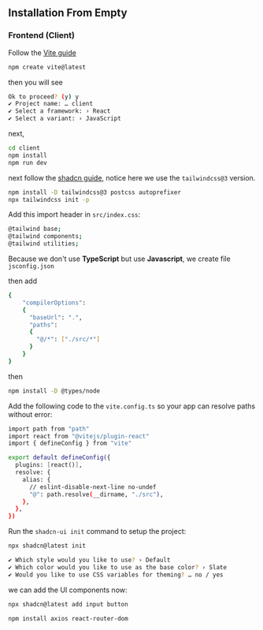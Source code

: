 ## Installation From Empty

### Frontend (Client)

Follow the [Vite guide](https://vite.dev/guide/#scaffolding-your-first-vite-project)

```bash
npm create vite@latest
```

then you will see

```bash
Ok to proceed? (y) y
✔ Project name: … client
✔ Select a framework: › React
✔ Select a variant: › JavaScript
```

next,

```bash
cd client
npm install
npm run dev
```

next follow the [shadcn guide](https://ui.shadcn.com/docs/installation/vite), notice here we use the `tailwindcss@3` version.

```bash
npm install -D tailwindcss@3 postcss autoprefixer
npx tailwindcss init -p
```

Add this import header in `src/index.css`:

```bash
@tailwind base;
@tailwind components;
@tailwind utilities;
```

Because we don't use **TypeScript** but use **Javascript**, we create file `jsconfig.json`

then add

```bash
{
    "compilerOptions":
    {
      "baseUrl": ".",
      "paths":
      {
        "@/*": ["./src/*"]
      }
    }
}
```

then

```bash
npm install -D @types/node
```

Add the following code to the `vite.config.ts` so your app can resolve paths without error:

```bash
import path from "path"
import react from "@vitejs/plugin-react"
import { defineConfig } from "vite"

export default defineConfig({
  plugins: [react()],
  resolve: {
    alias: {
      // eslint-disable-next-line no-undef
      "@": path.resolve(__dirname, "./src"),
    },
  },
})

```

Run the `shadcn-ui init` command to setup the project:

```bash
npx shadcn@latest init
```

```bash
✔ Which style would you like to use? › Default
✔ Which color would you like to use as the base color? › Slate
✔ Would you like to use CSS variables for theming? … no / yes
```

we can add the UI components now:

```bash
npx shadcn@latest add input button
```

```bash
npm install axios react-router-dom
```

